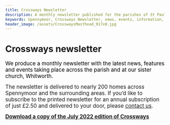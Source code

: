 ```yaml
---
title: Crossways Newsletter
description: A monthly newsletter published for the parishes of St Paul's Spennymoor and Whitworth Church.
keywords: Spennymoor, Crossways Newsletter, news, events, information, Prayer Cycle, Parish Registers
header_image: /assets/CrosswaysMasthead_917x0.jpg
---
```

# Crossways newsletter
<p><span style="font-size: larger;"><span style="color: rgb(0, 0, 0);">We&#160;produce a monthly newsletter with the latest news, features and events taking place across the parish and at our sister church, Whitworth.</span></span></p><p></p><p></p><p></p><p></p><p><span style="font-size: larger;">The&#160;newsletter is delivered to nearly 200 homes across Spennymoor and the surrounding areas. If you’d like to subscribe to the printed newsletter for an annual subscription of just £2.50 and delivered to your&#160;door, please </span><a target="_self" href="mailto:crosswaysnewsletter@hotmail.co.uk?subject=Enquiry%20about%20Crossways"><span style="font-size: larger;">contact us</span></a><span style="font-size: larger;">.</span></p><p><a href="https://media.acny.uk/media/news/post/2022/07/July2022.pdf" target="_blank"><span style="font-size: larger;"><strong>Download a copy of the July 2022 edition of Crossways</strong></span></a></p><div></div><div></div><p></p>